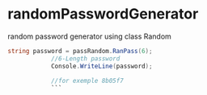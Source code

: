 # randomPasswordGenerator
random password generator using class Random

```csharp
string password = passRandom.RanPass(6);
            //6-Length password
            Console.WriteLine(password);
            
            //for exemple 8b05f7
            ```
